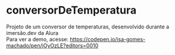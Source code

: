 # conversorDeTemperatura
Projeto de um conversor de temperaturas, desenvolvido durante a imersão.dev da Alura <br>
Para ver a demo, acesse: https://codepen.io/isa-gomes-machado/pen/jOyOzLE?editors=0010
